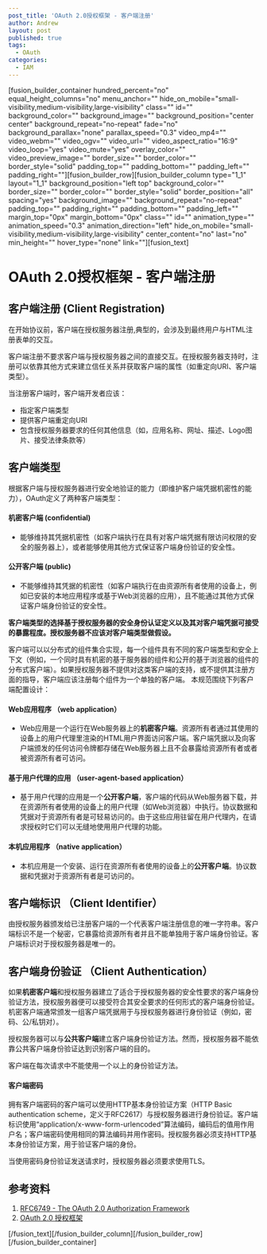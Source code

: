 ```yaml
---
post_title: 'OAuth 2.0授权框架 - 客户端注册'
author: Andrew
layout: post
published: true
tags:
  - OAuth
categories:
  - IAM
---
```

[fusion_builder_container hundred_percent="no" equal_height_columns="no" menu_anchor="" hide_on_mobile="small-visibility,medium-visibility,large-visibility" class="" id="" background_color="" background_image="" background_position="center center" background_repeat="no-repeat" fade="no" background_parallax="none" parallax_speed="0.3" video_mp4="" video_webm="" video_ogv="" video_url="" video_aspect_ratio="16:9" video_loop="yes" video_mute="yes" overlay_color="" video_preview_image="" border_size="" border_color="" border_style="solid" padding_top="" padding_bottom="" padding_left="" padding_right=""][fusion_builder_row][fusion_builder_column type="1_1" layout="1_1" background_position="left top" background_color="" border_size="" border_color="" border_style="solid" border_position="all" spacing="yes" background_image="" background_repeat="no-repeat" padding_top="" padding_right="" padding_bottom="" padding_left="" margin_top="0px" margin_bottom="0px" class="" id="" animation_type="" animation_speed="0.3" animation_direction="left" hide_on_mobile="small-visibility,medium-visibility,large-visibility" center_content="no" last="no" min_height="" hover_type="none" link=""][fusion_text]

# OAuth 2.0授权框架 - 客户端注册

## 客户端注册 (Client Registration)

在开始协议前，客户端在授权服务器注册,典型的，会涉及到最终用户与HTML注册表单的交互。

客户端注册不要求客户端与授权服务器之间的直接交互。在授权服务器支持时，注册可以依靠其他方式来建立信任关系并获取客户端的属性（如重定向URI、客户端类型）。

当注册客户端时，客户端开发者应该：

* 指定客户端类型
* 提供客户端重定向URI
* 包含授权服务器要求的任何其他信息（如，应用名称、网址、描述、Logo图片、接受法律条款等）


## 客户端类型
根据客户端与授权服务器进行安全地验证的能力（即维护客户端凭据机密性的能力），OAuth定义了两种客户端类型：

#### 机密客户端 (confidential)
* 能够维持其凭据机密性（如客户端执行在具有对客户端凭据有限访问权限的安全的服务器上），或者能够使用其他方式保证客户端身份验证的安全性。

#### 公开客户端 (public)
* 不能够维持其凭据的机密性（如客户端执行在由资源所有者使用的设备上，例如已安装的本地应用程序或基于Web浏览器的应用），且不能通过其他方式保证客户端身份验证的安全性。 

**客户端类型的选择基于授权服务器的安全身份认证定义以及其对客户端凭据可接受的暴露程度。授权服务器不应该对客户端类型做假设。**

客户端可以以分布式的组件集合实现，每一个组件具有不同的客户端类型和安全上下文（例如，一个同时具有机密的基于服务器的组件和公开的基于浏览器的组件的分布式客户端）。如果授权服务器不提供对这类客户端的支持，或不提供其注册方面的指导，客户端应该注册每个组件为一个单独的客户端。 本规范围绕下列客户端配置设计：

#### Web应用程序 （web application）
* Web应用是一个运行在Web服务器上的**机密客户端**。资源所有者通过其使用的设备上的用户代理里渲染的HTML用户界面访问客户端。客户端凭据以及向客户端颁发的任何访问令牌都存储在Web服务器上且不会暴露给资源所有者或者被资源所有者可访问。

#### 基于用户代理的应用 （user-agent-based application）
* 基于用户代理的应用是一个**公开客户端**，客户端的代码从Web服务器下载，并在资源所有者使用的设备上的用户代理（如Web浏览器）中执行。协议数据和凭据对于资源所有者是可轻易访问的。由于这些应用驻留在用户代理内，在请求授权时它们可以无缝地使用用户代理的功能。

#### 本机应用程序 （native application）
* 本机应用是一个安装、运行在资源所有者使用的设备上的**公开客户端**。协议数据和凭据对于资源所有者是可访问的。

## 客户端标识 （Client Identifier）
由授权服务器颁发给已注册客户端的一个代表客户端注册信息的唯一字符串。客户端标识不是一个秘密，它暴露给资源所有者并且不能单独用于客户端身份验证。客户端标识对于授权服务器是唯一的。


## 客户端身份验证 （Client Authentication）
如果**机密客户端**和授权服务器建立了适合于授权服务器的安全性要求的客户端身份验证方法，授权服务器便可以接受符合其安全要求的任何形式的客户端身份验证。机密客户端通常颁发一组客户端凭据用于与授权服务器进行身份验证（例如，密码、公/私钥对）。

授权服务器可以与**公共客户端**建立客户端身份验证方法。然而，授权服务器不能依靠公共客户端身份验证达到识别客户端的目的。

客户端在每次请求中不能使用一个以上的身份验证方法。


#### 客户端密码
拥有客户端密码的客户端可以使用HTTP基本身份验证方案（HTTP Basic authentication scheme，定义于RFC2617）与授权服务器进行身份验证。客户端标识使用“application/x-www-form-urlencoded”算法编码，编码后的值用作用户名；客户端密码使用相同的算法编码并用作密码。授权服务器必须支持HTTP基本身份验证方案，用于验证客户端的身份。

当使用密码身份验证发送请求时，授权服务器必须要求使用TLS。

## 参考资料

1.  [RFC6749 - The OAuth 2.0 Authorization Framework][1] 
2.  [OAuth 2.0 授权框架][2]
    

 [1]: https://tools.ietf.org/html/rfc6749
 [2]: https://legacy.gitbook.com/book/yisiqi/the-oauth-2-0-authorization-framework/details


 
[/fusion_text][/fusion_builder_column][/fusion_builder_row][/fusion_builder_container]